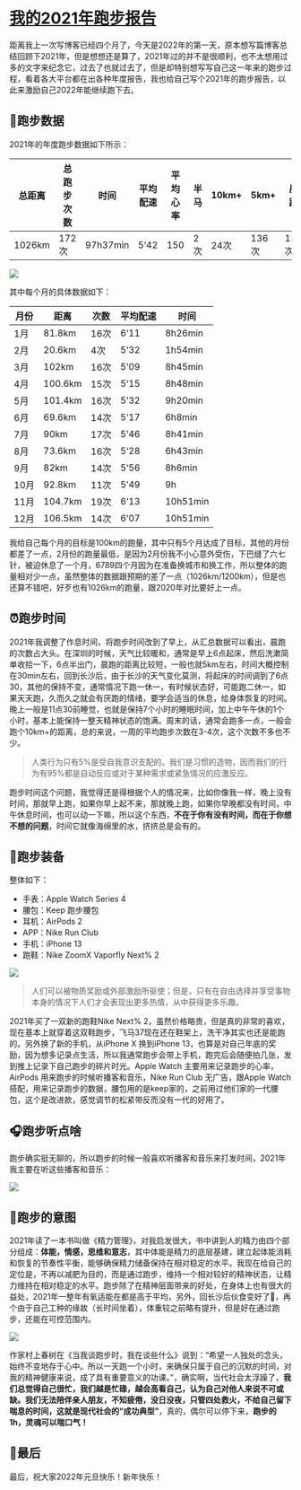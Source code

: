 # [我的2021年跑步报告](https://github.com/superleeyom/blog/issues/39)

距离我上一次写博客已经四个月了，今天是2022年的第一天，原本想写篇博客总结回顾下2021年，但是想想还是算了，2021年过的并不是很顺利，也不太想用过多的文字来纪念它，过去了也就过去了，但是却特别想写写自己这一年来的跑步过程，看着各大平台都在出各种年度报告，我也给自己写个2021年的跑步报告，以此来激励自己2022年能继续跑下去。



## 🏃跑步数据

2021年的年度跑步数据如下所示：

| 总距离 | 总跑步次数 | 时间     | 平均配速 | 平均心率 | 半马 | 10km+ | 5km+  | 晨跑  | 夜跑 |
| ------ | ---------- | -------- | -------- | -------- | ---- | ----- | ----- | ----- | ---- |
| 1026km | 172次      | 97h37min | 5‘42     | 150      | 2次  | 24次  | 136次 | 121次 | 38次 |

![](http://image.leeyom.top/img/IMG_6410.JPEG)

其中每个月的具体数据如下：

| 月份 | 距离    | 次数 | 平均配速 | 时间     |
| ---- | ------- | ---- | -------- | -------- |
| 1月  | 81.8km  | 16次 | 6‘11     | 8h26min  |
| 2月  | 20.6km  | 4次  | 5‘32     | 1h54min  |
| 3月  | 102km   | 16次 | 5’09     | 8h45min  |
| 4月  | 100.6km | 15次 | 5‘15     | 8h48min  |
| 5月  | 101.4km | 16次 | 5’32     | 9h20min  |
| 6月  | 69.6km  | 14次 | 5‘17     | 6h8min   |
| 7月  | 90km    | 17次 | 5’46     | 8h41min  |
| 8月  | 73.6km  | 16次 | 5‘28     | 6h43min  |
| 9月  | 82km    | 14次 | 5‘56     | 8h6min   |
| 10月 | 92.8km  | 11次 | 5’49     | 9h       |
| 11月 | 104.7km | 19次 | 6‘13     | 10h51min |
| 12月 | 106.5km | 14次 | 6’07     | 10h51min |

我给自己每个月的目标是100km的跑量，其中只有5个月达成了目标，其他的月份都差了一点，2月份的跑量最低，是因为2月份我不小心意外受伤，下巴缝了六七针，被迫休息了一个月，6789四个月因为在准备换城市和换工作，所以整体的跑量相对少一点，虽然整体的数据跟预期的差了一点（1026km/1200km），但是也还算不错吧，好歹也有1026km的跑量，跟2020年对比要好上一点。



## ⏰跑步时间



2021年我调整了作息时间，将跑步时间改到了早上，从汇总数据可以看出，晨跑的次数占大头。在深圳的时候，天气比较暖和，通常是早上6点起床，然后洗漱简单收拾一下，6点半出门，晨跑的距离比较短，一般也就5km左右，时间大概控制在30min左右，回到长沙后，由于长沙的天气变化莫测，将起床的时间调到了6点30，其他的保持不变，通常情况下跑一休一，有时候状态好，可能跑二休一，如果天天跑，久而久之就会有厌跑的情绪，要学会适当的休息，给身体恢复的时间。晚上一般是11点30前睡觉，也就是保持7个小时的睡眠时间，加上中午午休的1个小时，基本上能保持一整天精神状态的饱满。周末的话，通常会跑多一点，一般会跑个10km+的距离，总的来说，一周的平均跑步次数在3-4次，这个次数不多也不少。

> 人类行为只有5%是受自我意识支配的。我们是习惯的造物，因而我们的行为有95%都是自动反应或对于某种需求或紧急情况的应激反应。

跑步时间这个问题，我觉得还是得根据个人的情况来，比如你像我一样，晚上没有时间，那就早上跑，如果你早上起不来，那就晚上跑，如果你早晚都没有时间，中午休息时间，也可以动一下嘛，所以这个东西，**不在于你有没有时间，而在于你想不想的问题**，时间它就像海绵里的水，挤挤总是会有的。



## 👟跑步装备

整体如下：

- 手表：Apple Watch Series 4
- 腰包：Keep 跑步腰包
- 耳机：AirPods 2
- APP：Nike Run Club
- 手机：iPhone 13
- 跑鞋：Nike ZoomX Vaporfly Next% 2

![](http://image.leeyom.top/img/IMG_6420.JPEG)

> 人们可以被物质奖励或外部激励所驱使；但是，只有在自由选择并享受事物本身的情况下人们才会表现出更多热情，从中获得更多乐趣。

2021年买了一双新的跑鞋Nike Next% 2，虽然价格略贵，但是真的非常的喜欢，现在基本上就穿着这双鞋跑步，飞马37现在还在鞋架上，洗干净其实也还是能跑的。另外换了新的手机，从iPhone X 换到iPhone 13，也算是对自己年底的奖励，因为想多记录点生活，所以我通常跑步会带上手机，跑完后会随便拍几张，发到推上记录下自己跑步的碎片时光。Apple Watch 主要用来记录跑步的心率，AirPods 用来跑步的时候听播客和音乐，Nike Run Club 无广告，跟Apple Watch搭配，用来记录跑步的数据，腰包用的是keep家的，之前用过他们家的一代腰包，这个是改进款，感觉调节的松紧带反而没有一代的好用了。



## 🎧跑步听点啥

跑步确实挺无聊的，所以跑步的时候一般喜欢听播客和音乐来打发时间，2021年我主要在听这些播客和音乐：

![](http://image.leeyom.top/img/IMG_6424.JPEG)

## 🤔跑步的意图

2021年读了一本书叫做《精力管理》，对我启发很大，书中讲到人的精力由四个部分组成：**体能，情感，思维和意志**，其中体能是精力的底层基建，建立起体能消耗和恢复的节奏性平衡，能够确保精力储备保持在相对稳定的水平。我现在给自己的定位是，不再以减肥为目的，而是通过跑步，维持一个相对较好的精神状态，让精力维持在相对稳定的水平。跑步除了在精神层面带来的好处，在身体上也有很大的益处，2021年一整年有氧适能在都是高于平均，另外，回长沙后伙食变好了🐶，再个由于自己工种的缘故（长时间坐着），体重较之前略有提升，但是好在通过跑步，还能在可控范围内。

![](http://image.leeyom.top/img/IMG_6432.JPEG)



作家村上春树在《当我谈跑步时，我在谈些什么》说到：“希望一人独处的念头，始终不变地存于心中。所以一天跑一个小时，来确保只属于自己的沉默的时间，对我的精神健康来说，成了具有重要意义的功课。”，确实啊，当代社会太浮躁了，**我们总觉得自己很忙，我们越是忙碌，越会高看自己，认为自己对他人来说不可或缺。我们无法陪伴亲人朋友，不知疲倦，没日没夜，只管四处救火，不给自己留下喘息的时间，这就是现代社会的“成功典型”**，真的，偶尔可以停下来，**跑步的1h，灵魂可以喘口气！**

## 🏁最后

最后，祝大家2022年元旦快乐！新年快乐！

